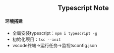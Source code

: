 ## <center>Typescript Note</center>
#### 环境搭建
+ 全局安装typescript：`npm i typescript -g`
+ 初始化项目：`tsc --init`
+ vscode终端->运行任务->监视tsconfig.json